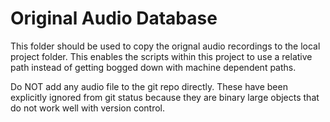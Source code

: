 # Original Audio Database

This folder should be used to copy the orignal audio recordings to the local
project folder. This enables the scripts within this project to use a 
relative path instead of getting bogged down with machine dependent paths.

Do NOT add any audio file to the git repo directly. These have been explicitly
ignored from git status because they are binary large objects that do not
work well with version control. 